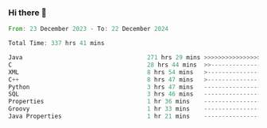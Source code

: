 ### Hi there 👋

<!--
**luoxuanzao/luoxuanzao** is a ✨ _special_ ✨ repository because its `README.md` (this file) appears on your GitHub profile.

Here are some ideas to get you started:

- 🔭 I’m currently working on ...
- 🌱 I’m currently learning ...
- 👯 I’m looking to collaborate on ...
- 🤔 I’m looking for help with ...
- 💬 Ask me about ...
- 📫 How to reach me: ...
- 😄 Pronouns: ...
- ⚡ Fun fact: ...
-->

<!--START_SECTION:waka-->

```rust
From: 23 December 2023 - To: 22 December 2024

Total Time: 337 hrs 41 mins

Java                                   271 hrs 29 mins >>>>>>>>>>>>>>>>>>>>-----   80.36 %
C                                      28 hrs 44 mins  >>-----------------------   08.51 %
XML                                    8 hrs 54 mins   >------------------------   02.64 %
C++                                    8 hrs 47 mins   >------------------------   02.60 %
Python                                 3 hrs 47 mins   -------------------------   01.12 %
SQL                                    3 hrs 46 mins   -------------------------   01.12 %
Properties                             1 hr 36 mins    -------------------------   00.47 %
Groovy                                 1 hr 33 mins    -------------------------   00.46 %
Java Properties                        1 hr 21 mins    -------------------------   00.40 %
```

<!--END_SECTION:waka-->